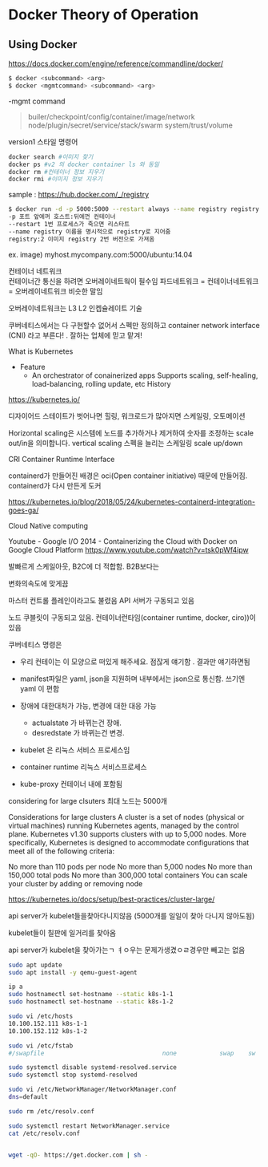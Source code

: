 # Docker Theory of Operation

## Using Docker

https://docs.docker.com/engine/reference/commandline/docker/
```sh
$ docker <subcommand> <arg>
$ docker <mgmtcommand> <subcommand> <arg>
```

-mgmt command
 > builer/checkpoint/config/container/image/network node/plugin/secret/service/stack/swarm system/trust/volume

version1 스타일 명령어
```sh
docker search #이미지 찾기
docker ps #v2 의 docker container ls 와 동일
docker rm #컨테이너 정보 지우기
docker rmi #이미지 정보 지우기 
```

sample : https://hub.docker.com/_/registry

```sh
$ docker run -d -p 5000:5000 --restart always --name registry registry:2
-p 포트 앞에꺼 호스트:뒤에껀 컨테이너 
--restart 1번 프로세스가 죽으면 리스타트
--name registry 이름을 명시적으로 registry로 지어줌
registry:2 이미지 registry 2번 버전으로 가져옴
```
ex. image) 
myhost.mycompany.com:5000/ubuntu:14.04

컨테이너 네트워크  
  컨테이너간 통신을 하려면 오버레이네트웍이 필수임
  파드네트워크 = 컨테이너네트워크 = 오버레이네트워크 비슷한 말임

오버레이네트워크는 L3 L2 인켑슐레이트 기술

쿠버네티스에서는 다 구현할수 없어서 스펙만 정의하고 container network interface (CNI) 라고 부른다! . 잘하는 업체에 믿고 맡겨!



What is Kubernetes
- Feature 
  - An orchestrator of conainerized apps
Supports scaling, self-healing, load-balancing, rolling update, etc
History

https://kubernetes.io/


디자이어드 스테이트가 벗어나면 힐링, 워크로드가 많아지면 스케일링, 오토메이션

Horizontal scaling은 시스템에 노드를 추가하거나 제거하여 숫자를 조정하는 scale out/in을 의미합니다.
vertical scaling 스펙을 늘리는 스케일링 scale up/down

CRI Container Runtime Interface

containerd가 만들어진 배경은
oci(Open container initiative) 때문에 만들어짐. containerd가 다시 만든게 도커 



https://kubernetes.io/blog/2018/05/24/kubernetes-containerd-integration-goes-ga/



Cloud Native computing


Youtube - Google I/O 2014 - Containerizing the Cloud with Docker on Google Cloud Platform
https://www.youtube.com/watch?v=tsk0pWf4ipw



발빠르게 스케일아웃, 
B2C에 더 적합함. B2B보다는 

변화의속도에 맞게끔 



마스터
 컨트롤 플레인이라고도 불렸음
 API 서버가 구동되고 있음

노드
 쿠블릿이 구동되고 있음. 
 컨테이너런타임(container runtime, docker, ciro))이 있음 


쿠버네티스 명령은 
- 우리 컨테이는 이 모양으로 떠있게 해주세요. 점잖게 얘기함 . 결과만 얘기하면됨
- manifest파일은 yaml, json을 지원하며 내부에서는 json으로 통신함. 쓰기엔 yaml 이 편함
- 장애에 대한대처가 가능, 변경에 대한 대응 가능
  - actualstate 가 바뀌는건 장애.
  - desredstate 가 바뀌는건 변경.


- kubelet 은 리눅스 서비스 프로세스임
- container runtime 리눅스 서비스프로세스
- kube-proxy 컨테이너 내에 포함됨


considering for large clsuters
최대 노드는 5000개


Considerations for large clusters
A cluster is a set of nodes (physical or virtual machines) running Kubernetes agents, managed by the control plane. Kubernetes v1.30 supports clusters with up to 5,000 nodes. More specifically, Kubernetes is designed to accommodate configurations that meet all of the following criteria:

No more than 110 pods per node
No more than 5,000 nodes
No more than 150,000 total pods
No more than 300,000 total containers
You can scale your cluster by adding or removing node

https://kubernetes.io/docs/setup/best-practices/cluster-large/



api server가 kubelet들을찾아다니지않음 (5000개를 일일이 찾아 다니지 않아도됨)

kubelet들이 칠판에 일거리를 찾아옴

api server가 kubelet을 찾아가는ㄱ ㅕㅇ우는 문제가생겼ㅇㄹ경우만 빼고는 없음


``` sh 
sudo apt update 
sudo apt install -y qemu-guest-agent

ip a
sudo hostnamectl set-hostname --static k8s-1-1
sudo hostnamectl set-hostname --static k8s-1-2

sudo vi /etc/hosts
10.100.152.111 k8s-1-1
10.100.152.112 k8s-1-2

sudo vi /etc/fstab
#/swapfile                                 none            swap    sw              0       0

sudo systemctl disable systemd-resolved.service
sudo systemctl stop systemd-resolved

sudo vi /etc/NetworkManager/NetworkManager.conf
dns=default

sudo rm /etc/resolv.conf

sudo systemctl restart NetworkManager.service
cat /etc/resolv.conf


wget -qO- https://get.docker.com | sh -
```